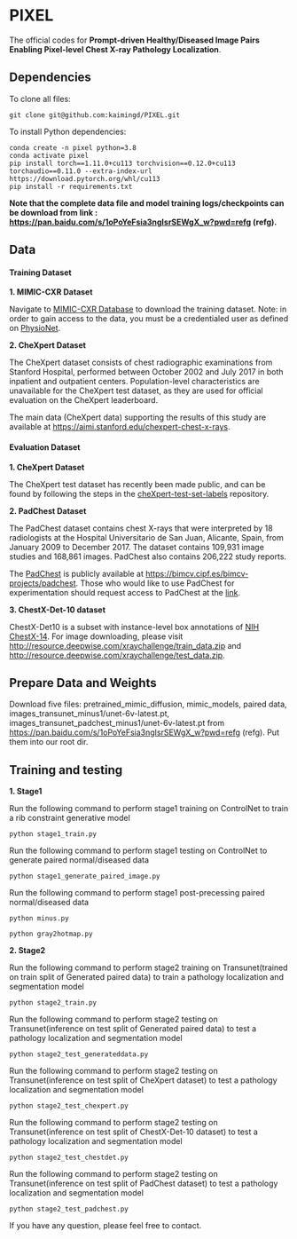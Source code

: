 # PIXEL
The official codes for **Prompt-driven Healthy/Diseased Image Pairs Enabling Pixel-level Chest X-ray Pathology Localization**.

## Dependencies

To clone all files:

```
git clone git@github.com:kaimingd/PIXEL.git
```

To install Python dependencies:


```
conda create -n pixel python=3.8
conda activate pixel
pip install torch==1.11.0+cu113 torchvision==0.12.0+cu113 torchaudio==0.11.0 --extra-index-url https://download.pytorch.org/whl/cu113
pip install -r requirements.txt
```

**Note that the complete data file and model training logs/checkpoints can be download from link : https://pan.baidu.com/s/1oPoYeFsia3ngIsrSEWgX_w?pwd=refg (refg).**


## Data

#### **Training Dataset**   
**1. MIMIC-CXR Dataset**

Navigate to [MIMIC-CXR Database](https://physionet.org/content/mimic-cxr/2.0.0/) to download the training dataset. Note: in order to gain access to the data, you must be a credentialed user as defined on [PhysioNet](https://physionet.org/settings/credentialing/).

**2. CheXpert Dataset**

The CheXpert dataset consists of chest radiographic examinations from Stanford Hospital, performed between October 2002 and July 2017 in both inpatient and outpatient centers. Population-level characteristics are unavailable for the CheXpert test dataset, as they are used for official evaluation on the CheXpert leaderboard.

The main data (CheXpert data) supporting the results of this study are available at https://aimi.stanford.edu/chexpert-chest-x-rays.


#### **Evaluation Dataset**   

**1. CheXpert Dataset**

The CheXpert test dataset has recently been made public, and can be found by following the steps in the [cheXpert-test-set-labels](https://github.com/rajpurkarlab/cheXpert-test-set-labels) repository. 

**2. PadChest Dataset**

The PadChest dataset contains chest X-rays that were interpreted by 18 radiologists at the Hospital Universitario de San Juan, Alicante, Spain, from January 2009 to December 2017. The dataset contains 109,931 image studies and 168,861 images. PadChest also contains 206,222 study reports.

The [PadChest](https://arxiv.org/abs/1901.07441) is publicly available at https://bimcv.cipf.es/bimcv-projects/padchest. Those who would like to use PadChest for experimentation should request access to PadChest at the [link](https://bimcv.cipf.es/bimcv-projects/padchest).

**3. ChestX-Det-10 dataset**

ChestX-Det10 is a subset with instance-level box annotations of [NIH ChestX-14](https://www.nih.gov/news-events/news-releases/nih-clinical-center-provides-one-largest-publicly-available-chest-x-ray-datasets-scientific-community).
For image downloading, please visit http://resource.deepwise.com/xraychallenge/train_data.zip and http://resource.deepwise.com/xraychallenge/test_data.zip.

## Prepare Data and Weights 

Download five files: pretrained_mimic_diffusion, mimic_models, paired data, images_transunet_minus1/unet-6v-latest.pt, images_transunet_padchest_minus1/unet-6v-latest.pt
from  https://pan.baidu.com/s/1oPoYeFsia3ngIsrSEWgX_w?pwd=refg (refg).
Put them into our root dir.


## Training and testing

**1. Stage1**

Run the following command to perform stage1 training on ControlNet to train a rib constraint generative model

`python stage1_train.py ` 

Run the following command to perform stage1 testing on ControlNet to generate paired normal/diseased data

`python stage1_generate_paired_image.py ` 

Run the following command to perform stage1 post-precessing paired normal/diseased data

`python minus.py ` 

`python gray2hotmap.py ` 


**2. Stage2**

Run the following command to perform stage2 training on Transunet(trained on train split of Generated paired data) to train a pathology localization and segmentation model

`python stage2_train.py ` 

Run the following command to perform stage2 testing on Transunet(inference on test split of Generated paired data) to test a pathology localization and segmentation model

`python stage2_test_generateddata.py ` 

Run the following command to perform stage2 testing on Transunet(inference on test split of CheXpert dataset) to test a pathology localization and segmentation model

`python stage2_test_chexpert.py ` 

Run the following command to perform stage2 testing on Transunet(inference on test split of ChestX-Det-10 dataset) to test a pathology localization and segmentation model

`python stage2_test_chestdet.py ` 

Run the following command to perform stage2 testing on Transunet(inference on test split of PadChest dataset) to test a pathology localization and segmentation model

`python stage2_test_padchest.py ` 




If you have any question, please feel free to contact.








